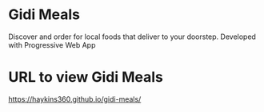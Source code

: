 # Gidi Meals
Discover and order for local foods that deliver to your doorstep. Developed with Progressive Web App

# URL to view Gidi Meals
https://haykins360.github.io/gidi-meals/
